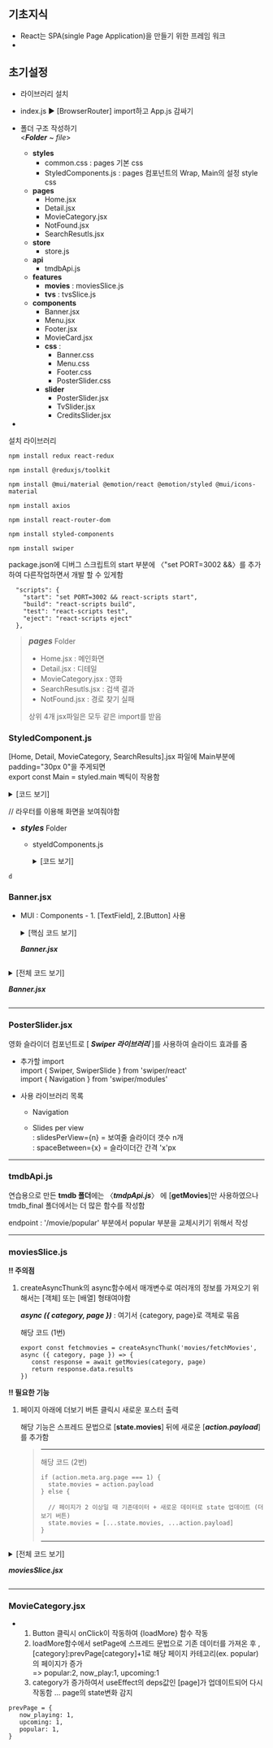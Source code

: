 ## 기초지식

-  React는 SPA(single Page Application)을 만들기 위한 프레임 워크
-

## 초기설정

-  라이브러리 설치
-  index.js ▶ [BrowserRouter] import하고 App.js 감싸기

-  폴더 구조 작성하기\
   <**_Folder_** ~ _file_>
   -  **styles**
      -  common.css : pages 기본 css
      -  StyledComponents.js : pages 컴포넌트의 Wrap, Main의 설정 style css
   -  **pages**
      -  Home.jsx
      -  Detail.jsx
      -  MovieCategory.jsx
      -  NotFound.jsx
      -  SearchResutls.jsx
   -  **store**
      -  store.js
   -  **api**
      -  tmdbApi.js
   -  **features**
      -  **movies** : moviesSlice.js
      -  **tvs** : tvsSlice.js
   -  **components**
      -  Banner.jsx
      -  Menu.jsx
      -  Footer.jsx
      -  MovieCard.jsx
      -  **css** :
         -  Banner.css
         -  Menu.css
         -  Footer.css
         -  PosterSlider.css
      -  **slider**
         -  PosterSlider.jsx
         -  TvSlider.jsx
         -  CreditsSlider.jsx
-

설치 라이브러리

```
npm install redux react-redux

npm install @reduxjs/toolkit

npm install @mui/material @emotion/react @emotion/styled @mui/icons-material

npm install axios

npm install react-router-dom

npm install styled-components

npm install swiper
```

package.json에 디버그 스크립트의 start 부분에 〈"set PORT=3002 &&〉를 추가하여 다른작업하면서 개발 할 수 있게함

```
  "scripts": {
    "start": "set PORT=3002 && react-scripts start",
    "build": "react-scripts build",
    "test": "react-scripts test",
    "eject": "react-scripts eject"
  },
```

> <p><span style="font-style:italic;font-weight:bold;font-size:1.1em">pages</span> Folder </p>
>
> -  Home.jsx : 메인화면
> -  Detail.jsx : 디테일
> -  MovieCategory.jsx : 영화
> -  SearchResutls.jsx : 검색 결과
> -  NotFound.jsx : 경로 찾기 실패
>
> 상위 4개 jsx파일은 모두 같은 import를 받음

### StyledComponent.js

[Home, Detail, MovieCategory, SearchResults].jsx 파일에 Main부분에 padding="30px 0"을 주게되면\
export const Main = styled.main 벡틱이 작용함

<details>
<summary>
[코드 보기]
</summary>

```
import styled from 'styled-components'

export const Wrap = styled.div`   overflow: hidden;
   min-width: ${(props) => props.$minWidth || '1200px'};`

export const Main = styled.main`   width: ${(props) => props.$width || '1200px'};
   margin: 0 auto;
   overflow: hidden;
   padding: ${(props) => props.$padding || 0};`
```

</details>

// 라우터를 이용해 화면을 보여줘야함

-  <span style="font-style:italic;font-weight:bold;font-size:1.1em">styles</span> Folder

   -  styeldComponents.js

      <details>
      <summary>
      [코드 보기]
      </summary>

      ```
      import styled from 'styled-components'

      export const Wrap = styled.div`
         overflow: hidden;
         min-width: ${(props) => props.minWidth || '1200px'};
      `

      export const Main = styled.main`
      width: ${(props) => props.width || '1200px'};
      margin: 0 auto;
      overflow: hidden;
      padding: ${(props) => props.padding || 0};
      `

      ```

</details>

```
d
```

### Banner.jsx

-  MUI : Components - 1. [TextField], 2.[Button] 사용

    <details>
    <summary>
    [핵심 코드 보기]

   **_Banner.jsx_**

    </summary>
    
    ```
    import { Button, TextField } from '@mui/material'
    import SearchIcon from '@mui/icons-material/Search'

   {/_ --- 구분선 --- _/}

   {/_ << 1. TextField >> _/}
   <TextField
   fullWidth
   label="영화검색"
   id="fullWidth"
   sx={{
          backgroundColor: 'white',
       }}
   />

   {/_ << 2. Button >> _/}
   <Button
   variant="outlined"
   startIcon={<SearchIcon />}
   sx={{
      width: 100,
      height: 56,
      backgroundColor: 'white',
      }} >

       검색

    </Button>
    ```
    </details>

<details>
<summary>
[전체 코드 보기]

**_Banner.jsx_**

</summary>

```
import '../css/Banner.css'
import { Button, TextField } from '@mui/material'
import SearchIcon from '@mui/icons-material/Search'

function Banner() {
   return (
      <div
         style={{
            width: '100%',
            height: '400px',
            backgroundImage: `linear-gradient(to bottom, rgba(0, 0, 0, 0.6), rgba(0, 0, 0, 0.2)), url(/images/banner.jpg)`,
            backgroundSize: 'cover',
            backgroundPosition: 'center',
            backgroundRepeat: 'no-repeat',
         }}
      >
         <div className="search">
            <h1 className="header_msg">환영합니다! 수백만 개의 영화를 지금 살펴보세요/</h1>

            <form className="search_form">
               <TextField
                  fullWidth
                  label="영화검색"
                  id="fullWidth"
                  sx={{
                     backgroundColor: 'white',
                  }}
               />

               <Button
                  variant="outlined"
                  startIcon={<SearchIcon />}
                  sx={{
                     width: 100,
                     height: 56,
                     backgroundColor: 'white',
                  }}
               >
                  검색
               </Button>
            </form>
         </div>
      </div>
   )
}

export default Banner

```

</details>

---

### PosterSlider.jsx

영화 슬라이더 컴포넌트로 [ **_Swiper 라이브러리_** ]를 사용하여 슬라이드 효과를 줌

-  추가할 import\
    import { Swiper, SwiperSlide } from 'swiper/react'\
    import { Navigation } from 'swiper/modules'

-  사용 라이브러리 목록

   -  Navigation

   -  Slides per view\
      : slidesPerView={n} = 보여줄 슬라이더 갯수 n개\
      : spaceBetween={x} = 슬라이더간 간격 'x'px

---

### tmdbApi.js

연습용으로 만든 **tmdb 폴더**에는 〈**_tmdpApi.js_**〉 에 [**getMovies**]만 사용하였으나 tmdb_final 폴더에서는 더 많은 함수를 작성함

endpoint : '/movie/popular' 부분에서 popular 부분을 교체시키기 위해서 작성

---

### moviesSlice.js

**!! 주의점**

1. createAsyncThunk의 async함수에서 매개변수로 여러개의 정보를 가져오기 위해서는 [객체] 또는 [배열] 형태여야함

   **_async ({ category, page })_** : 여기서 {category, page}로 객체로 묶음

   해당 코드 (1번)

   ```
   export const fetchmovies = createAsyncThunk('movies/fetchMovies', async ({ category, page }) => {
      const response = await getMovies(category, page)
      return response.data.results
   })
   ```

**!! 필요한 기능**

1. 페이지 아래에 더보기 버튼 클릭시 새로운 포스터 출력

   해당 기능은 스프레드 문법으로 [**state.movies**] 뒤에 새로운 [**_action.payload_**]를 추가함

   > ***
   >
   > 해당 코드 (2번)
   >
   > ```
   > if (action.meta.arg.page === 1) {
   >   state.movies = action.payload
   > } else {
   >
   >   // 페이지가 2 이상일 때 기존데이터 + 새로운 데이터로 state 업데이트 (더보기 버튼)
   >   state.movies = [...state.movies, ...action.payload]
   > }
   > ```
   >
   > ***

<details>
<summary>
[전체 코드 보기]

**_moviesSlice.jsx_**

</summary>

```
import { createSlice, createAsyncThunk } from '@reduxjs/toolkit'
import { getMovies } from '../../api/tmdbApi'

// <<- 1번 코드 ->>
export const fetchmovies = createAsyncThunk('movies/fetchMovies', async ({ category, page }) => {
   const response = await getMovies(category, page)
   return response.data.results
})

const moviesSlice = createSlice({
   name: 'movies',
   initialState: {
      loading: false, // 로딩 여부
      movies: [], // 영화 정보
      movieDetails: null, // 영화 상세 정보
      movieCredtis: null, // 출연 배우 정보
      error: null, // 에러 메세지
   },
   reducers: {},
   extraReducers: (builder) => {
      builder
         .addCase(fetchMovies.pending, (state) => {
            state.loading = true
         })
         .addCase(fehchMovies.fulfuilled, (state) => {
            state.loading = false
         })
         .addCase(fetchMovies.rejected, (state, action) => {
            state.loading = false

            // <<- 2번 코드 ->>

            // 페이지가 1일 때
            if (action.meta.arg.page === 1) {
               state.movies = action.payload
            } else {
               // 페이지가 2 이상일 때 기존데이터 + 새로운 데이터로 state 업데이트 (더보기 버튼)
               state.movies = [...state.movies, ...action.payload]
            }
         })
   },
})

export default moviesSlice
```

</details>

---

### MovieCategory.jsx

-  1. Button 클릭시 onClick이 작동하여 {loadMore} 함수 작동
   2. loadMore함수에서 setPage에 스프레드 문법으로 기존 데이터를 가져온 후 , [category]:prevPage[category]+1로 해당 페이지 카테고리(ex. popular)의 페이지가 증가\
      => popular:2, now_play:1, upcoming:1
   3. category가 증가하여서 useEffect의 deps값인 [page]가 업데이트되어 다시 작동함 ... page의 state변화 감지

```
prevPage = {
   now_playing: 1,
   upcoming: 1,
   popular: 1,
}
```

